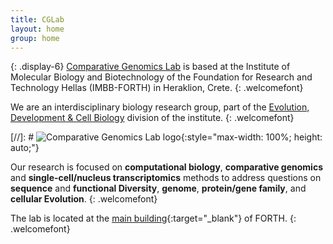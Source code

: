 ```yaml
---
title: CGLab
layout: home
group: home
---
```


<!-- ## CGLab @ IMBB-FORTH <br> -->
{: .display-6}
[Comparative Genomics Lab](https://www.imbb.forth.gr/en/research/Alexandros-Pittis.62/) is based at the Institute of Molecular Biology and Biotechnology of the Foundation for Research and Technology Hellas (IMBB-FORTH) in Heraklion, Crete.
{: .welcomefont} 

We are an interdisciplinary biology research group, part of the [Evolution, Development & Cell Biology](https://www.imbb.forth.gr/en/research/lab-Evolution-Development-Cell-Biology.4/) division of the institute.
{: .welcomefont}

[//]: # ![Comparative Genomics Lab logo](static/img/logo/jf_retreat_logo.svg){:style="max-width: 100%; height: auto;"}

Our research is focused on **computational biology**, **comparative genomics** and **single-cell/nucleus transcriptomics** methods to address questions on **sequence** and **functional Diversity**, **genome**, **protein/gene family**, and **cellular Evolution**.
{: .welcomefont}

The lab is located at the [main building](https://maps.app.goo.gl/8AmNF7YQPdxtm8mK7){:target="_blank"} of FORTH.
{: .welcomefont}

